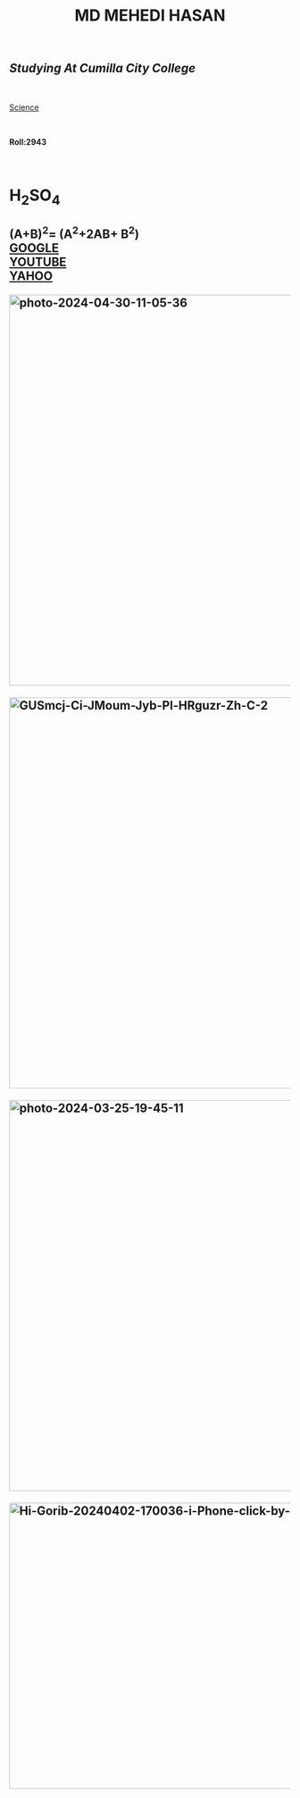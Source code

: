 
<html>
<head>
<title>AMAR KORA HTML</title>
</head>
<body background="https://i.ibb.co/xJVJtbX/Cosmic-vacuum-cleaner-Spiral-Galaxy-M83-by-badbugs-Cosmic-vacuum-cleaner-Spiral-Galaxy-M83-an-art-pr.jpg">
<h1 align = "center"><b>MD MEHEDI HASAN</b></h1><br>
<h2><i>Studying At Cumilla City College</i></h2><br>
<p><u>Science</u></p><br>
<p><b> Roll:2943</b></p><br>
<h1>H<sub>2</sub>SO<sub>4</sub><br>
<h2>(A+B)<sup>2</sup>= (A<sup>2</sup>+2AB+ B<sup>2</sup>)<br>
<a href="http://www.google.com">GOOGLE</a><br>
<a href="http://www.youtube.com">YOUTUBE</a><br>
<a href="http://www.yahoo.com">YAHOO</a><br>

<img src="https://i.ibb.co/PtWd2HT/photo-2024-04-30-11-05-36.jpg" alt="photo-2024-04-30-11-05-36" border="0" width=700><br>

<img src="https://i.ibb.co/vh7hjb5/GUSmcj-Ci-JMoum-Jyb-Pl-HRguzr-Zh-C-2.jpg" alt="GUSmcj-Ci-JMoum-Jyb-Pl-HRguzr-Zh-C-2" border="0" width=700><br>

<img src="https://i.ibb.co/TLQg7Pr/photo-2024-03-25-19-45-11.jpg" alt="photo-2024-03-25-19-45-11" border="0" width=700><br>

<img src="https://i.ibb.co/DtPbZsd/Hi-Gorib-20240402-170036-i-Phone-click-by-Expert-Mistry.jpg" alt="Hi-Gorib-20240402-170036-i-Phone-click-by-Expert-Mistry" height=512 width=700><br>

